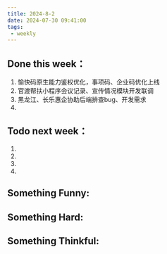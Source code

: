 ```yaml
---
title: 2024-8-2
date: 2024-07-30 09:41:00
tags: 
 - weekly
---
```

## Done this week：
   1. 愉快码原生能力鉴权优化，事项码、企业码优化上线
   2. 官渡帮扶小程序会议记录、宣传情况模块开发联调
   3. 黑龙江、长乐惠企协助后端排查bug、开发需求
   4. 
## Todo next week：
   1. 
   2. 
   3. 
   4. 
## Something Funny:

## Something Hard:

## Something Thinkful: